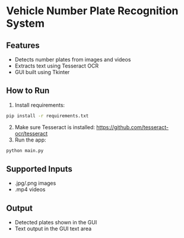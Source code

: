 # Vehicle Number Plate Recognition System

## Features
- Detects number plates from images and videos
- Extracts text using Tesseract OCR
- GUI built using Tkinter

## How to Run
1. Install requirements:
```bash
pip install -r requirements.txt
```
2. Make sure Tesseract is installed:
https://github.com/tesseract-ocr/tesseract
3. Run the app:
```bash
python main.py
```

## Supported Inputs
- .jpg/.png images
- .mp4 videos

## Output
- Detected plates shown in the GUI
- Text output in the GUI text area
